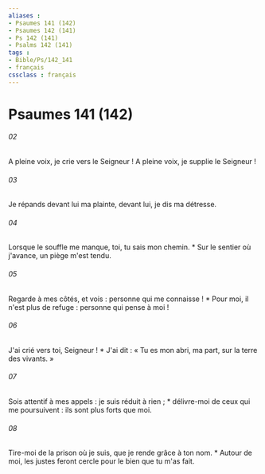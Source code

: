 ```yaml
---
aliases : 
- Psaumes 141 (142)
- Psaumes 142 (141)
- Ps 142 (141)
- Psalms 142 (141)
tags : 
- Bible/Ps/142_141
- français
cssclass : français
---
```


# Psaumes 141 (142)

###### 02
A pleine voix, je crie vers le Seigneur ! A pleine voix, je supplie le Seigneur !
###### 03
Je répands devant lui ma plainte, devant lui, je dis ma détresse.
###### 04
Lorsque le souffle me manque, toi, tu sais mon chemin. * Sur le sentier où j'avance, un piège m'est tendu.
###### 05
Regarde à mes côtés, et vois : personne qui me connaisse ! * Pour moi, il n'est plus de refuge : personne qui pense à moi !
###### 06
J'ai crié vers toi, Seigneur ! * J'ai dit : « Tu es mon abri, ma part, sur la terre des vivants. »
###### 07
Sois attentif à mes appels : je suis réduit à rien ; * délivre-moi de ceux qui me poursuivent : ils sont plus forts que moi.
###### 08
Tire-moi de la prison où je suis, que je rende grâce à ton nom. * Autour de moi, les justes feront cercle pour le bien que tu m'as fait.

